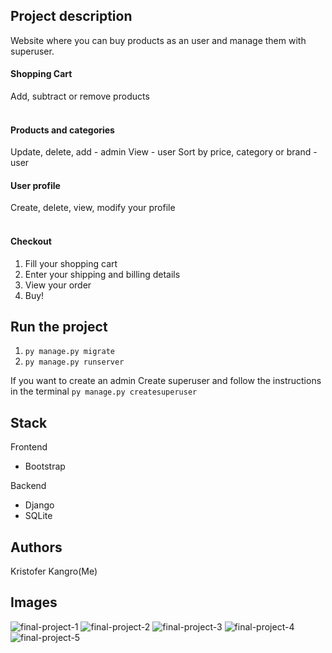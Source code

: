 
## Project description

Website where you can buy products as an user and manage them with superuser.

#### Shopping Cart
Add, subtract or remove products<br><br>

#### Products and categories
Update, delete, add - admin
View - user
Sort by price, category or brand - user

#### User profile
Create, delete, view, modify your profile<br><br>

#### Checkout 
1. Fill your shopping cart
2. Enter your shipping and billing details
4. View your order
5. Buy!

## Run the project

1. ``` py manage.py migrate ```
2. ``` py manage.py runserver ```

If you want to create an admin
Create superuser and follow the instructions in the terminal ``` py manage.py createsuperuser ```
<br>
## Stack

Frontend
- Bootstrap

Backend
- Django
- SQLite

## Authors
Kristofer Kangro(Me)

## Images
![final-project-1](https://user-images.githubusercontent.com/69897943/116808434-69221f80-ab41-11eb-9db2-578b37ea8b90.PNG)
![final-project-2](https://user-images.githubusercontent.com/69897943/116808435-6a534c80-ab41-11eb-8372-88e3170ec78f.PNG)
![final-project-3](https://user-images.githubusercontent.com/69897943/116808436-6aebe300-ab41-11eb-8284-a7b4b8f0e6fe.PNG)
![final-project-4](https://user-images.githubusercontent.com/69897943/116808437-6aebe300-ab41-11eb-847e-2f0854926b79.PNG)
![final-project-5](https://user-images.githubusercontent.com/69897943/116808438-6b847980-ab41-11eb-849c-b1eb1a853045.PNG)




